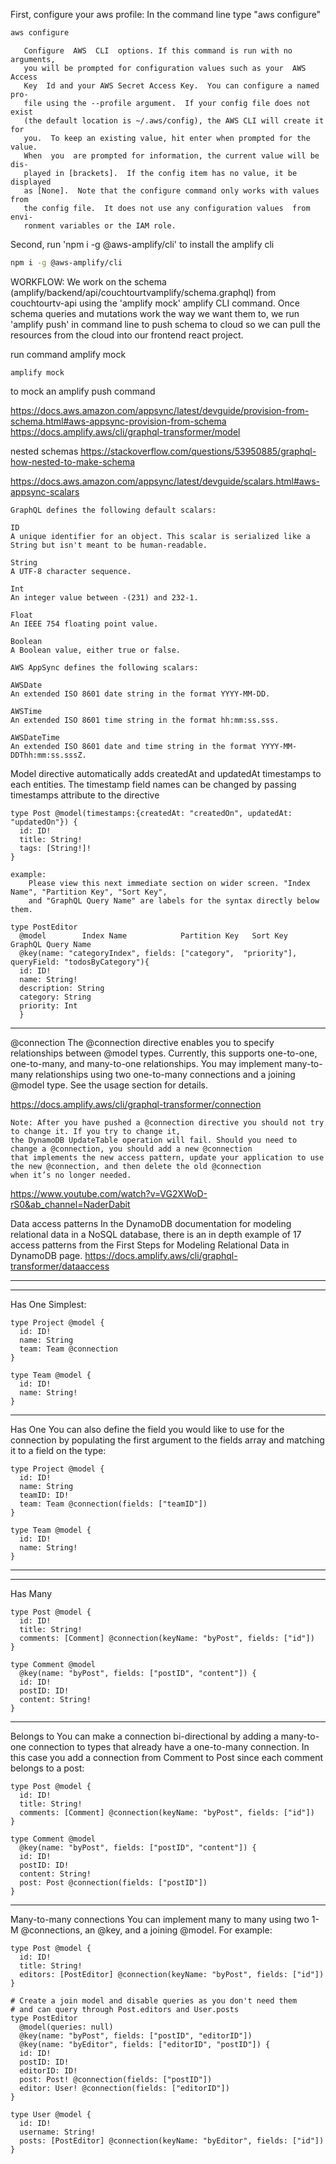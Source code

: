 
First, configure your aws profile:
In the command line type "aws configure"
```bash
aws configure
```
       Configure  AWS  CLI  options. If this command is run with no arguments,
       you will be prompted for configuration values such as your  AWS  Access
       Key  Id and your AWS Secret Access Key.  You can configure a named pro-
       file using the --profile argument.  If your config file does not  exist
       (the default location is ~/.aws/config), the AWS CLI will create it for
       you.  To keep an existing value, hit enter when prompted for the value.
       When  you  are prompted for information, the current value will be dis-
       played in [brackets].  If the config item has no value, it be displayed
       as [None].  Note that the configure command only works with values from
       the config file.  It does not use any configuration values  from  envi-
       ronment variables or the IAM role.


Second, run 'npm i -g @aws-amplify/cli' to install the amplify cli
```bash
npm i -g @aws-amplify/cli  
```

WORKFLOW: 
  We work on the schema (amplify/backend/api/couchtourtvamplify/schema.graphql) from couchtourtv-api using the 'amplify mock' amplify CLI command.
  Once schema queries and mutations work the way we want them to, we run 'amplify push' in command line to push schema to cloud so we can pull the 
  resources from the cloud into our frontend react project. 



>>>>>>>>>>>>>>>>>>>>>>>>>>>>>>>>>>>
run command amplify mock
```
amplify mock
```
to mock an amplify push command
>>>>>>>>>>>>>>>>>>>>>>>>>>>>>>>>>>>



https://docs.aws.amazon.com/appsync/latest/devguide/provision-from-schema.html#aws-appsync-provision-from-schema
https://docs.amplify.aws/cli/graphql-transformer/model


nested schemas
https://stackoverflow.com/questions/53950885/graphql-how-nested-to-make-schema


https://docs.aws.amazon.com/appsync/latest/devguide/scalars.html#aws-appsync-scalars
```
GraphQL defines the following default scalars:

ID
A unique identifier for an object. This scalar is serialized like a String but isn't meant to be human-readable.

String
A UTF-8 character sequence.

Int
An integer value between -(231) and 232-1.

Float
An IEEE 754 floating point value.

Boolean
A Boolean value, either true or false.

AWS AppSync defines the following scalars:

AWSDate
An extended ISO 8601 date string in the format YYYY-MM-DD.

AWSTime
An extended ISO 8601 time string in the format hh:mm:ss.sss.

AWSDateTime
An extended ISO 8601 date and time string in the format YYYY-MM-DDThh:mm:ss.sssZ.
```



Model directive automatically adds createdAt and updatedAt timestamps to each entities. 
The timestamp field names can be changed by passing timestamps attribute to the directive

```
type Post @model(timestamps:{createdAt: "createdOn", updatedAt: "updatedOn"}) {
  id: ID!
  title: String!
  tags: [String!]!
}
```

    example: 
        Please view this next immediate section on wider screen. "Index Name", "Partition Key", "Sort Key", 
        and "GraphQL Query Name" are labels for the syntax directly below them. 
```
type PostEditor
  @model        Index Name            Partition Key   Sort Key              GraphQL Query Name
  @key(name: "categoryIndex", fields: ["category",  "priority"], queryField: "todosByCategory"){
  id: ID!   
  name: String!
  description: String
  category: String
  priority: Int
  }
```
__________________________________________________________________________________________________________

@connection
The @connection directive enables you to specify relationships between @model types. 
Currently, this supports one-to-one, one-to-many, and many-to-one relationships. 
You may implement many-to-many relationships using two one-to-many connections and a joining @model type. 
See the usage section for details.

https://docs.amplify.aws/cli/graphql-transformer/connection

    Note: After you have pushed a @connection directive you should not try to change it. If you try to change it, 
    the DynamoDB UpdateTable operation will fail. Should you need to change a @connection, you should add a new @connection 
    that implements the new access pattern, update your application to use the new @connection, and then delete the old @connection 
    when it’s no longer needed.



>>>>>>>>>>>>>>>>>>>>>>>>>>>>>>>>>>>>>>>>>>>>>>>>>>>>>>>>>>>>>>>>>>>>>>>>>>>>>>>>
https://www.youtube.com/watch?v=VG2XWoD-rS0&ab_channel=NaderDabit
>>>>>>>>>>>>>>>>>>>>>>>>>>>>>>>>>>>>>>>>>>>>>>>>>>>>>>>>>>>>>>>>>>>>>>>>>>>>>>>>


Data access patterns
In the DynamoDB documentation for modeling relational data in a NoSQL database, there is an in depth example of 17 access patterns from the 
First Steps for Modeling Relational Data in DynamoDB page.
https://docs.amplify.aws/cli/graphql-transformer/dataaccess

___________________________________________________________________________________________
____________________________________
Has One
Simplest:
```
type Project @model {
  id: ID!
  name: String
  team: Team @connection
}

type Team @model {
  id: ID!
  name: String!
}
```
____________________________________
Has One
You can also define the field you would like to use for the connection by populating the first argument to the fields array and matching it to a field on the type:
```
type Project @model {
  id: ID!
  name: String
  teamID: ID!
  team: Team @connection(fields: ["teamID"])
}

type Team @model {
  id: ID!
  name: String!
}
```
____________________________________
___________________________________________________________________________________________


Has Many
```
type Post @model {
  id: ID!
  title: String!
  comments: [Comment] @connection(keyName: "byPost", fields: ["id"])
}

type Comment @model
  @key(name: "byPost", fields: ["postID", "content"]) {
  id: ID!
  postID: ID!
  content: String!
}
```
___________________________________________________________________________________________

Belongs to
You can make a connection bi-directional by adding a many-to-one connection to types that already have a one-to-many connection. In this case you add a connection from Comment to Post since each comment belongs to a post:
```
type Post @model {
  id: ID!
  title: String!
  comments: [Comment] @connection(keyName: "byPost", fields: ["id"])
}

type Comment @model
  @key(name: "byPost", fields: ["postID", "content"]) {
  id: ID!
  postID: ID!
  content: String!
  post: Post @connection(fields: ["postID"])
}
```
___________________________________________________________________________________________


Many-to-many connections
You can implement many to many using two 1-M @connections, an @key, and a joining @model. For example:
```
type Post @model {
  id: ID!
  title: String!
  editors: [PostEditor] @connection(keyName: "byPost", fields: ["id"])
}

# Create a join model and disable queries as you don't need them
# and can query through Post.editors and User.posts
type PostEditor
  @model(queries: null)
  @key(name: "byPost", fields: ["postID", "editorID"])
  @key(name: "byEditor", fields: ["editorID", "postID"]) {
  id: ID!
  postID: ID!
  editorID: ID!
  post: Post! @connection(fields: ["postID"])
  editor: User! @connection(fields: ["editorID"])
}

type User @model {
  id: ID!
  username: String!
  posts: [PostEditor] @connection(keyName: "byEditor", fields: ["id"])
}
```